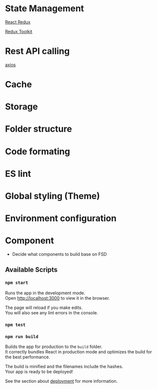 # State Management

[React Redux](https://react-redux.js.org/introduction/getting-started)

[Redux Toolkit](https://redux-toolkit.js.org/)

# Rest API calling

[axios](https://github.com/axios/axios)

# Cache

# Storage

# Folder structure

# Code formating

# ES lint

# Global styling (Theme)

# Environment configuration

# Component

- Decide what components to build base on FSD

## Available Scripts

### `npm start`

Runs the app in the development mode.\
Open [http://localhost:3000](http://localhost:3000) to view it in the browser.

The page will reload if you make edits.\
You will also see any lint errors in the console.

### `npm test`

### `npm run build`

Builds the app for production to the `build` folder.\
It correctly bundles React in production mode and optimizes the build for the best performance.

The build is minified and the filenames include the hashes.\
Your app is ready to be deployed!

See the section about [deployment](https://facebook.github.io/create-react-app/docs/deployment) for more information.
